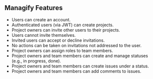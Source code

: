 ## Managify Features

- Users can create an account.
- Authenticated users (via JWT) can create projects.
- Project owners can invite other users to their projects.
- Users cannot invite themselves.
- Invited users can accept or decline invitations.
- No actions can be taken on invitations not addressed to the user.
- Project owners can assign roles to team members.
- Project owners and team members can create and manage statuses (e.g., in progress, done).
- Project owners and team members can create issues under a status.
- Project owners and team members can add comments to issues.
